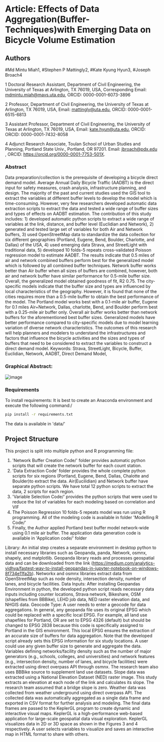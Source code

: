 # Article: Effects of Data Aggregation(Buffer-Techniques)with Emerging Data on Bicycle Volume Estimation

## Authors 
#Md Mintu Miah1, 
#Stephen P Mattingly2, 
#Kate Kyung Hyun3, 
#Joseph Broach4

1 Doctoral Research Assistant, Department of Civil Engineering, the University of Texas at Arlington, TX 76019, USA, Corresponding Email: mdmintu.miah@mavs.uta.edu, ORCID: 0000-0001-6073-3896

2 Professor, Department of Civil Engineering, the University of Texas at Arlington, TX 76019, USA, Email: mattingly@uta.edu, ORCID: 0000-0001-6515-6813

3 Assistant Professor, Department of Civil Engineering, the University of Texas at Arlington, TX 76019, USA, Email: kate.hyun@uta.edu, ORCID: ORCID: 0000-0001-7432-8058

4 Adjunct Research Associate, Toulan School of Urban Studies and Planning, Portland State Univ., Portland, OR 97201. Email: jbroach@pdx.edu , ORCID: https://orcid.org/0000-0001-7753-501X. 

### Abstract

Data preparation/collection is the prerequisite of developing a bicycle direct demand model. Average Annual Daily Bicycle Traffic (AADBT) is the direct input for safety measures, crash analysis, infrastructure planning, and design. The majority of the past and current studies used the GIS tool to extract the variables at different buffer levels to develop the model which is time-consuming. However, very few researchers developed automatic data extraction scripts to extract the data and tested a wide range of buffer sizes and types of effects on AADBT estimation. The contribution of this study includes: 1) developed automatic python scripts to extract a wide range of variables at the link, distance, and buffer level (Euclidian and Network), 2) generated and tested large set of variables for both Air and Network buffers, 3) used OpenStreetMap data to standardize the data collection for six different geographies  (Portland, Eugene, Bend, Boulder, Charlotte, and Dallas) of the USA, 4) used emerging data Strava, and StreetLight with traditional data, 5) developed 10 folds-5 repeats cross-validated Poisson regression model to estimate AADBT.  The results indicate that 0.5 miles of air and network combined buffers perform best for the generalized model which is followed by all combined buffer techniques. Network buffer works better than Air buffer when all sizes of buffers are combined, however, both air and network buffer have similar performance for 0.5-mile buffer size. Overall, the generalized model obtained goodness of fit, R2 0.75. The city-specific models indicate that the buffer size and types are influenced by local characteristics of the geography. However, it is found that none of the cities requires more than a 0.5-mile buffer to obtain the best performance of the model. The Portland model works best with a 0.1-mile air buffer, Eugene for 0.1 miles Air+Network, Dallas, charlotte, Bend, and Boulder perform best with a 0.25-mile air buffer only. Overall air buffer works better than network buffers for the aforementioned best buffer sizes. Generalized models have better performance compared to city-specific models due to model learning variation of diverse network characteristics. The outcomes of this research will help planners and modelers to understand the infrastructures and factors that influence the bicycle activities and the sizes and types of buffers that need to be considered to extract the variables to construct a direct demand model.
Keywords: Strava, StreetLight, Bicycle, Buffer, Euclidian, Network, AADBT, Direct Demand Model, 

### Graphical Abstract:
![image](https://user-images.githubusercontent.com/60245323/166619115-ee0a5efd-570a-40ed-9645-35c39a72ddd5.png)

### Requirements
To install requirements: It is best to create an Anaconda environment and execute the following command:/
```bash
pip install -r requirements.txt
```
The data is available in 'data/'

## Project Structure
This project is split into multiple python and R programming file:
1. 'Network Buffer Creation Code/' folder provides automatic python scripts that will create the network buffer for each count station.
2. 'Data Extraction Code' folder provides the whole complete python scripts for six regions (Portland, Eugene, Bend, Dallas, Chalotte and Boulder)to extract the data. Air(Eucilidian) and Network buffer have separate python scripts. We have total 12 python scripts to extract the data, 2 scripts for each region. 
3. 'Variable Selection Code/' provides the python scripts that were used to reduce the list of variables for each modeling based on correlation and VIF
4. The Poisson Regression 10 folds-5 repeats model was run using R programming. All of the modeling code is available in folder 'Modelling R Code/'
5. Finally, the Author applied Portland best buffer model network-wide using 0.1 mile air buffer. The application data generation code is available in 'Application code/' folder

Library: An initial step creates a separate environment in desktop python to install necessary libraries such as Geopanda, panda, Network, osmnx, shapely, and matplotlib. Geopanda library reads and processes geospatial data and can be downloaded from the link (https://medium.com/analytics-vidhya/fastest-way-to-install-geopandas-in-jupyter-notebook-on-windows-8f734e11fa2b). Networkx and osmnx libraries extract data from OpenStreetMap such as node density, intersection density, number of lanes, and bicycle facilities. Data Inputs: After installing Geopandas Environment in python, the developed python script reads necessary data inputs including counter locations, Strava network, Bikeshare, OSM (shapefiles from BBBike), LEHD job data, NED raster elevation data, and NHGIS data. Geocode Type: A user needs to enter a geocode for data aggregations. In general, any geopanda file uses its original EPSG which could be replaced with a specific local EPSG. For example, all land use shapefiles for Portland, OR are set to EPSG 4326 (default) but should be changed to EPSG 2838 because this code is specifically assigned to Portland in the GIS environment. This local EPSG ensures the extraction of an accurate size of buffers for data aggregation. Note that the developed script already sets this EPSG information for six study locations. A user could use any given buffer size to generate and aggregate the data. Variables defining networks/facility density such as the number of major generators (e.g., schools, colleges, and universities) and network features (e.g., intersection density, number of lanes, and bicycle facilities) were extracted using direct overpass API through osmnx.  The research team also uses BBBike source to supplement land use datasets. Slope data was extracted using a National Elevation Dataset (NED) raster image. This study extracts an elevation at each node of the link and calculates its slope. The research team assumed that a bridge slope is zero. Weather data was collected from weather underground using direct overpass API. The collected data was automatically aggregated as a single data frame and exported in CSV format for further analysis and modeling. The final data frames are passed to the KeplerGL program to create dynamic and interactive visual maps. KeplerGL is a high-performance web-based application for large-scale geospatial data visual exploration. KeplerGL visualizes data in 2D or 3D space as shown in the Figures 3 and 4 respectively. A user selects variables to visualize and saves an interactive map in HTML format to share with others.
